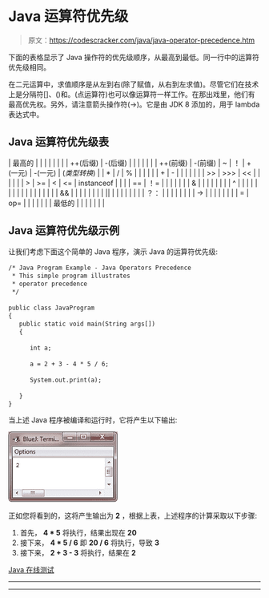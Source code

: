 # Java 运算符优先级

> 原文：<https://codescracker.com/java/java-operator-precedence.htm>

下面的表格显示了 Java 操作符的优先级顺序，从最高到最低。同一行中的运算符优先级相同。

在二元运算中，求值顺序是从左到右(除了赋值，从右到左求值)。尽管它们在技术上是分隔符[]、()和。(点运算符)也可以像运算符一样工作。在那出戏里，他们有最高优先权。另外，请注意箭头操作符(->)。它是由 JDK 8 添加的，用于 lambda 表达式中。

## Java 运算符优先级表

| 最高的 |  |  |  |  |  |  |
| ++(后缀) | -(后缀) |  |  |  |  |  |
| ++(前缀) | -(前缀) | ~ | ！ | +(一元) | -(一元) | (*类型转换*) |
| * | / | % |  |  |  |  |
| + | - |  |  |  |  |  |
| >> | >>> | << |  |  |  |  |
| > | >= | < | <= | instanceof |  |  |
| == | ！= |  |  |  |  |  |
| & |  |  |  |  |  |  |
| ^ |  |  |  |  |  |  |
| &#124; |  |  |  |  |  |  |
| && |  |  |  |  |  |  |
| &#124;&#124; |  |  |  |  |  |  |
| ？： |  |  |  |  |  |  |
| -> |  |  |  |  |  |  |
| = | op= |  |  |  |  |  |
| 最低的 |  |  |  |  |  |  |

## Java 运算符优先级示例

让我们考虑下面这个简单的 Java 程序，演示 Java 的运算符优先级:

```
/* Java Program Example - Java Operators Precedence
 * This simple program illustrates 
 * operator precedence
 */

public class JavaProgram
{ 
   public static void main(String args[])
   {

      int a;

      a = 2 + 3 - 4 * 5 / 6;

      System.out.print(a);

   }
}
```

当上述 Java 程序被编译和运行时，它将产生以下输出:

![java operator precedence](img/bedcb7d581379c4ad48ed365f36cfca6.png)

正如您将看到的，这将产生输出为 **2** ，根据上表，上述程序的计算采取以下步骤:

1.  首先， **4 * 5** 将执行，结果出现在 **20**
2.  接下来， **4 * 5 / 6** 即 **20 / 6** 将执行，导致 **3**
3.  接下来， **2 + 3 - 3** 将执行，结果在 **2**

[Java 在线测试](/exam/showtest.php?subid=1)

* * *

* * *
